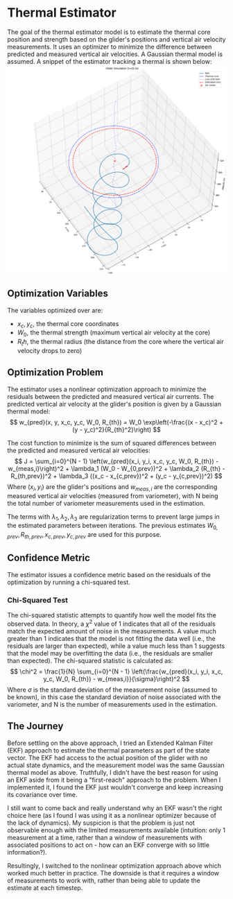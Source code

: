 # Thermal Estimator
The goal of the thermal estimator model is to estimate the thermal core position and strength based on the glider's positions and vertical air velocity measurements. It uses an optimizer to minimize the difference between predicted and measured vertical air velocities. A Gaussian thermal model is assumed. A snippet of the estimator tracking a thermal is shown below:
![Thermal Estimator Tracking](glider_thermal_estimator.png)

## Optimization Variables
The variables optimized over are:
- $x_c, y_c$, the thermal core coordinates
- $W_0$, the thermal strength (maximum vertical air velocity at the core)
- $R_th$, the thermal radius (the distance from the core where the vertical air velocity drops to zero)

## Optimization Problem
The estimator uses a nonlinear optimization approach to minimize the residuals between the predicted and measured vertical air currents. The predicted vertical air velocity at the glider's position is given by a Gaussian thermal model:
$$
w_{pred}(x, y, x_c, y_c, W_0, R_{th}) = W_0 \exp\left(-\frac{(x - x_c)^2 + (y - y_c)^2}{R_{th}^2}\right)
$$

The cost function to minimize is the sum of squared differences between the predicted and measured vertical air velocities:
$$
J = \sum_{i=0}^{N - 1} \left(w_{pred}(x_i, y_i, x_c, y_c, W_0, R_{th}) - w_{meas,i}\right)^2 + \lambda_1 (W_0 - W_{0,prev})^2 + \lambda_2 (R_{th} - R_{th,prev})^2 + \lambda_3 ((x_c - x_{c,prev})^2 + (y_c - y_{c,prev})^2)
$$
Where $(x_i, y_i)$ are the glider's positions and $w_{meas,i}$ are the corresponding measured vertical air velocities (measured from variometer), with N being the total number of variometer measurements used in the estimation.

The terms with $\lambda_1, \lambda_2, \lambda_3$ are regularization terms to prevent large jumps in the estimated parameters between iterations. The previous estimates $W_{0,prev}, R_{th,prev}, x_{c,prev}, y_{c,prev}$ are used for this purpose.

## Confidence Metric
The estimator issues a confidence metric based on the residuals of the optimization by running a chi-squared test.
### Chi-Squared Test
The chi-squared statistic attempts to quantify how well the model fits the observed data. In theory, a $\chi^2$ value of 1 indicates that all of the residuals match the expected amount of noise in the measurements. A value much greater than 1 indicates that the model is not fitting the data well (i.e., the residuals are larger than expected), while a value much less than 1 suggests that the model may be overfitting the data (i.e., the residuals are smaller than expected).
The chi-squared statistic is calculated as:
$$
\chi^2 = \frac{1}{N} \sum_{i=0}^{N - 1} \left(\frac{w_{pred}(x_i, y_i, x_c, y_c, W_0, R_{th}) - w_{meas,i}}{\sigma}\right)^2
$$
Where $\sigma$ is the standard deviation of the measurement noise (assumed to be known), in this case the standard deviation of noise associated with the variometer, and N is the number of measurements used in the estimation.

## The Journey
Before settling on the above approach, I tried an Extended Kalman Filter (EKF) approach to estimate the thermal parameters as part of the state vector. The EKF had access to the actual position of the glider with no actual state dynamics, and the measurement model was the same Gaussian thermal model as above. Truthfully, I didn't have the best reason for using an EKF aside from it being a "first-reach" approach to the problem. When I implemented it, I found the EKF just wouldn't converge and keep increasing its covariance over time. 

I still want to come back and really understand why an EKF wasn't the right choice here (as I found I was using it as a nonlinear optimizer because of the lack of dynamics). My suspicion is that the problem is just not observable enough with the limited measurements available (intuition: only 1 measurement at a time, rather than a window of measurements with associated positions to act on - how can an EKF converge with so little information?). 

Resultingly, I switched to the nonlinear optimization approach above which worked much better in practice. The downside is that it requires a window of measurements to work with, rather than being able to update the estimate at each timestep. 